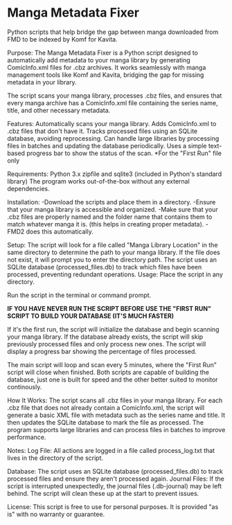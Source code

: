 # Manga Metadata Fixer
Python scripts that help bridge the gap between manga downloaded from FMD to be indexed by Komf for Kavita.

Purpose:
The Manga Metadata Fixer is a Python script designed to automatically add metadata to your manga library by generating ComicInfo.xml files for .cbz archives. It works seamlessly with manga management tools like Komf and Kavita, bridging the gap for missing metadata in your library.

The script scans your manga library, processes .cbz files, and ensures that every manga archive has a ComicInfo.xml file containing the series name, title, and other necessary metadata.

Features:
Automatically scans your manga library.
Adds ComicInfo.xml to .cbz files that don't have it.
Tracks processed files using an SQLite database, avoiding reprocessing.
Can handle large libraries by processing files in batches and updating the database periodically.
Uses a simple text-based progress bar to show the status of the scan. *For the "First Run" file only

Requirements:
Python 3.x
zipfile and sqlite3 (included in Python's standard library)
The program works out-of-the-box without any external dependencies.

Installation:
-Download the scripts and place them in a directory.
-Ensure that your manga library is accessible and organized.
-Make sure that your .cbz files are properly named and the folder name that contains them to match whatever manga it is. (this helps in creating proper metadata). - FMD2 does this automatically.


Setup:
The script will look for a file called "Manga Library Location" in the same directory to determine the path to your manga library. If the file does not exist, it will prompt you to enter the directory path.
The script uses an SQLite database (processed_files.db) to track which files have been processed, preventing redundant operations.
Usage:
Place the script in any directory.

Run the script in the terminal or command prompt.  

****IF YOU HAVE NEVER RUN THE SCRIPT BEFORE USE THE "FIRST RUN" SCRIPT TO BUILD YOUR DATABASE (IT'S MUCH FASTER)****

If it's the first run, the script will initialize the database and begin scanning your manga library.
If the database already exists, the script will skip previously processed files and only process new ones.
The script will display a progress bar showing the percentage of files processed.

The main script will loop and scan every 5 minutes, where the "First Run" script will close when finished.  Both scripts are capable of building the database, just one is built for speed and the other better suited to monitor continously.

How It Works:
The script scans all .cbz files in your manga library.
For each .cbz file that does not already contain a ComicInfo.xml, the script will generate a basic XML file with metadata such as the series name and title.
It then updates the SQLite database to mark the file as processed.
The program supports large libraries and can process files in batches to improve performance.

Notes:
Log File: All actions are logged in a file called process_log.txt that lives in the directory of the script.

Database: The script uses an SQLite database (processed_files.db) to track processed files and ensure they aren't processed again.
Journal Files: If the script is interrupted unexpectedly, the journal files (.db-journal) may be left behind. The script will clean these up at the start to prevent issues.

License:
This script is free to use for personal purposes. It is provided "as is" with no warranty or guarantee.

